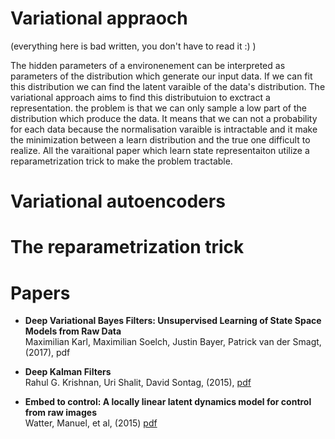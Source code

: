 # Variational appraoch

(everything here is bad written, you don't have to read it :) )

The hidden parameters of a environenement can be interpreted as parameters of the distribution which generate our input data. If we can fit this distribution we can find the latent varaible of the data's distribution. The variational approach aims to find this distributuion to exctract a representation. the problem is that we can only sample a low part of the distribution which produce the data. It means that we can not a probability for each data because the normalisation varaible is intractable and it make the minimization between a learn distribution and the true one difficult to realize. All the varaitional paper which learn state representaiton utilize a reparametrization trick to make the problem tractable.

# Variational autoencoders

# The reparametrization trick

# Papers

- **Deep Variational Bayes Filters: Unsupervised Learning of State Space Models from Raw Data**  <br> Maximilian Karl, Maximilian Soelch, Justin Bayer, Patrick van der Smagt, (2017), pdf

- **Deep Kalman Filters** <br> Rahul G. Krishnan, Uri Shalit, David Sontag, (2015), [pdf](https://arxiv.org/pdf/1511.05121.pdf)

- **Embed to control: A locally linear latent dynamics model for control from raw images** <br> Watter, Manuel, et al, (2015) [pdf](https://pdfs.semanticscholar.org/21c9/dd68b908825e2830b206659ae6dd5c5bfc02.pdf)
